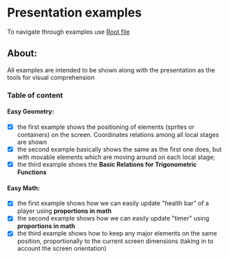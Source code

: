# Presentation examples
To navigate through examples use [Root file](https://husakyurii.github.io/presentation-examples/.)
## About:
All examples are intended to be shown along with the presentation as the tools for visual comprehension

### Table of content
#### Easy Geometry:
- [x] the first example shows the positioning of elements (sprites or containers) on the screen. Coordinates relations among all local stages are shown
- [x] the second example basically shows the same as the first one does, but with movable elements which are moving around on each local stage;
- [x] the third example shows the **Basic Relations for Trigonometric Functions**
#### Easy Math:
- [x] the first example shows how we can easily update "health bar" of a player using **proportions in math**
- [x] the second example shows how we can easily update "timer" using **proportions in math**
- [x] the third example shows how to keep any major elements on the same position, proportionally to the current screen dimensions (taking in to account the screen orientation)